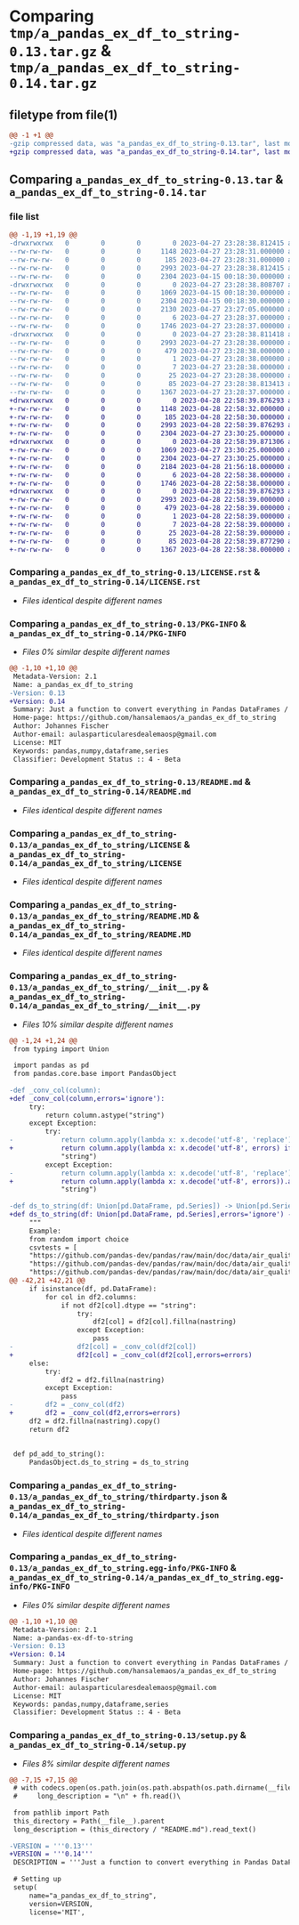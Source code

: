 # Comparing `tmp/a_pandas_ex_df_to_string-0.13.tar.gz` & `tmp/a_pandas_ex_df_to_string-0.14.tar.gz`

## filetype from file(1)

```diff
@@ -1 +1 @@
-gzip compressed data, was "a_pandas_ex_df_to_string-0.13.tar", last modified: Thu Apr 27 23:28:38 2023, max compression
+gzip compressed data, was "a_pandas_ex_df_to_string-0.14.tar", last modified: Fri Apr 28 22:58:39 2023, max compression
```

## Comparing `a_pandas_ex_df_to_string-0.13.tar` & `a_pandas_ex_df_to_string-0.14.tar`

### file list

```diff
@@ -1,19 +1,19 @@
-drwxrwxrwx   0        0        0        0 2023-04-27 23:28:38.812415 a_pandas_ex_df_to_string-0.13/
--rw-rw-rw-   0        0        0     1148 2023-04-27 23:28:31.000000 a_pandas_ex_df_to_string-0.13/LICENSE.rst
--rw-rw-rw-   0        0        0      185 2023-04-27 23:28:31.000000 a_pandas_ex_df_to_string-0.13/MANIFEST.in
--rw-rw-rw-   0        0        0     2993 2023-04-27 23:28:38.812415 a_pandas_ex_df_to_string-0.13/PKG-INFO
--rw-rw-rw-   0        0        0     2304 2023-04-15 00:18:30.000000 a_pandas_ex_df_to_string-0.13/README.md
-drwxrwxrwx   0        0        0        0 2023-04-27 23:28:38.808707 a_pandas_ex_df_to_string-0.13/a_pandas_ex_df_to_string/
--rw-rw-rw-   0        0        0     1069 2023-04-15 00:18:30.000000 a_pandas_ex_df_to_string-0.13/a_pandas_ex_df_to_string/LICENSE
--rw-rw-rw-   0        0        0     2304 2023-04-15 00:18:30.000000 a_pandas_ex_df_to_string-0.13/a_pandas_ex_df_to_string/README.MD
--rw-rw-rw-   0        0        0     2130 2023-04-27 23:27:05.000000 a_pandas_ex_df_to_string-0.13/a_pandas_ex_df_to_string/__init__.py
--rw-rw-rw-   0        0        0        6 2023-04-27 23:28:37.000000 a_pandas_ex_df_to_string-0.13/a_pandas_ex_df_to_string/requirements.txt
--rw-rw-rw-   0        0        0     1746 2023-04-27 23:28:37.000000 a_pandas_ex_df_to_string-0.13/a_pandas_ex_df_to_string/thirdparty.json
-drwxrwxrwx   0        0        0        0 2023-04-27 23:28:38.811418 a_pandas_ex_df_to_string-0.13/a_pandas_ex_df_to_string.egg-info/
--rw-rw-rw-   0        0        0     2993 2023-04-27 23:28:38.000000 a_pandas_ex_df_to_string-0.13/a_pandas_ex_df_to_string.egg-info/PKG-INFO
--rw-rw-rw-   0        0        0      479 2023-04-27 23:28:38.000000 a_pandas_ex_df_to_string-0.13/a_pandas_ex_df_to_string.egg-info/SOURCES.txt
--rw-rw-rw-   0        0        0        1 2023-04-27 23:28:38.000000 a_pandas_ex_df_to_string-0.13/a_pandas_ex_df_to_string.egg-info/dependency_links.txt
--rw-rw-rw-   0        0        0        7 2023-04-27 23:28:38.000000 a_pandas_ex_df_to_string-0.13/a_pandas_ex_df_to_string.egg-info/requires.txt
--rw-rw-rw-   0        0        0       25 2023-04-27 23:28:38.000000 a_pandas_ex_df_to_string-0.13/a_pandas_ex_df_to_string.egg-info/top_level.txt
--rw-rw-rw-   0        0        0       85 2023-04-27 23:28:38.813413 a_pandas_ex_df_to_string-0.13/setup.cfg
--rw-rw-rw-   0        0        0     1367 2023-04-27 23:28:37.000000 a_pandas_ex_df_to_string-0.13/setup.py
+drwxrwxrwx   0        0        0        0 2023-04-28 22:58:39.876293 a_pandas_ex_df_to_string-0.14/
+-rw-rw-rw-   0        0        0     1148 2023-04-28 22:58:32.000000 a_pandas_ex_df_to_string-0.14/LICENSE.rst
+-rw-rw-rw-   0        0        0      185 2023-04-28 22:58:30.000000 a_pandas_ex_df_to_string-0.14/MANIFEST.in
+-rw-rw-rw-   0        0        0     2993 2023-04-28 22:58:39.876293 a_pandas_ex_df_to_string-0.14/PKG-INFO
+-rw-rw-rw-   0        0        0     2304 2023-04-27 23:30:25.000000 a_pandas_ex_df_to_string-0.14/README.md
+drwxrwxrwx   0        0        0        0 2023-04-28 22:58:39.871306 a_pandas_ex_df_to_string-0.14/a_pandas_ex_df_to_string/
+-rw-rw-rw-   0        0        0     1069 2023-04-27 23:30:25.000000 a_pandas_ex_df_to_string-0.14/a_pandas_ex_df_to_string/LICENSE
+-rw-rw-rw-   0        0        0     2304 2023-04-27 23:30:25.000000 a_pandas_ex_df_to_string-0.14/a_pandas_ex_df_to_string/README.MD
+-rw-rw-rw-   0        0        0     2184 2023-04-28 21:56:18.000000 a_pandas_ex_df_to_string-0.14/a_pandas_ex_df_to_string/__init__.py
+-rw-rw-rw-   0        0        0        6 2023-04-28 22:58:38.000000 a_pandas_ex_df_to_string-0.14/a_pandas_ex_df_to_string/requirements.txt
+-rw-rw-rw-   0        0        0     1746 2023-04-28 22:58:38.000000 a_pandas_ex_df_to_string-0.14/a_pandas_ex_df_to_string/thirdparty.json
+drwxrwxrwx   0        0        0        0 2023-04-28 22:58:39.876293 a_pandas_ex_df_to_string-0.14/a_pandas_ex_df_to_string.egg-info/
+-rw-rw-rw-   0        0        0     2993 2023-04-28 22:58:39.000000 a_pandas_ex_df_to_string-0.14/a_pandas_ex_df_to_string.egg-info/PKG-INFO
+-rw-rw-rw-   0        0        0      479 2023-04-28 22:58:39.000000 a_pandas_ex_df_to_string-0.14/a_pandas_ex_df_to_string.egg-info/SOURCES.txt
+-rw-rw-rw-   0        0        0        1 2023-04-28 22:58:39.000000 a_pandas_ex_df_to_string-0.14/a_pandas_ex_df_to_string.egg-info/dependency_links.txt
+-rw-rw-rw-   0        0        0        7 2023-04-28 22:58:39.000000 a_pandas_ex_df_to_string-0.14/a_pandas_ex_df_to_string.egg-info/requires.txt
+-rw-rw-rw-   0        0        0       25 2023-04-28 22:58:39.000000 a_pandas_ex_df_to_string-0.14/a_pandas_ex_df_to_string.egg-info/top_level.txt
+-rw-rw-rw-   0        0        0       85 2023-04-28 22:58:39.877290 a_pandas_ex_df_to_string-0.14/setup.cfg
+-rw-rw-rw-   0        0        0     1367 2023-04-28 22:58:38.000000 a_pandas_ex_df_to_string-0.14/setup.py
```

### Comparing `a_pandas_ex_df_to_string-0.13/LICENSE.rst` & `a_pandas_ex_df_to_string-0.14/LICENSE.rst`

 * *Files identical despite different names*

### Comparing `a_pandas_ex_df_to_string-0.13/PKG-INFO` & `a_pandas_ex_df_to_string-0.14/PKG-INFO`

 * *Files 0% similar despite different names*

```diff
@@ -1,10 +1,10 @@
 Metadata-Version: 2.1
 Name: a_pandas_ex_df_to_string
-Version: 0.13
+Version: 0.14
 Summary: Just a function to convert everything in Pandas DataFrames / Series to string
 Home-page: https://github.com/hansalemaos/a_pandas_ex_df_to_string
 Author: Johannes Fischer
 Author-email: aulasparticularesdealemaosp@gmail.com
 License: MIT
 Keywords: pandas,numpy,dataframe,series
 Classifier: Development Status :: 4 - Beta
```

### Comparing `a_pandas_ex_df_to_string-0.13/README.md` & `a_pandas_ex_df_to_string-0.14/README.md`

 * *Files identical despite different names*

### Comparing `a_pandas_ex_df_to_string-0.13/a_pandas_ex_df_to_string/LICENSE` & `a_pandas_ex_df_to_string-0.14/a_pandas_ex_df_to_string/LICENSE`

 * *Files identical despite different names*

### Comparing `a_pandas_ex_df_to_string-0.13/a_pandas_ex_df_to_string/README.MD` & `a_pandas_ex_df_to_string-0.14/a_pandas_ex_df_to_string/README.MD`

 * *Files identical despite different names*

### Comparing `a_pandas_ex_df_to_string-0.13/a_pandas_ex_df_to_string/__init__.py` & `a_pandas_ex_df_to_string-0.14/a_pandas_ex_df_to_string/__init__.py`

 * *Files 10% similar despite different names*

```diff
@@ -1,24 +1,24 @@
 from typing import Union
 
 import pandas as pd
 from pandas.core.base import PandasObject
 
-def _conv_col(column):
+def _conv_col(column,errors='ignore'):
     try:
         return column.astype("string")
     except Exception:
         try:
-            return column.apply(lambda x: x.decode('utf-8', 'replace') if not isinstance(x, str) else str(x)).astype(
+            return column.apply(lambda x: x.decode('utf-8', errors) if not isinstance(x, str) else str(x)).astype(
             "string")
         except Exception:
-            return column.apply(lambda x: x.decode('utf-8', 'replace')).astype(
+            return column.apply(lambda x: x.decode('utf-8', errors)).astype(
             "string")
 
-def ds_to_string(df: Union[pd.DataFrame, pd.Series]) -> Union[pd.Series, pd.DataFrame]:
+def ds_to_string(df: Union[pd.DataFrame, pd.Series],errors='ignore') -> Union[pd.Series, pd.DataFrame]:
     """
     Example:
     from random import choice
     csvtests = [
     "https://github.com/pandas-dev/pandas/raw/main/doc/data/air_quality_long.csv",
     "https://github.com/pandas-dev/pandas/raw/main/doc/data/air_quality_no2.csv",
     "https://github.com/pandas-dev/pandas/raw/main/doc/data/air_quality_no2_long.csv",
@@ -42,21 +42,21 @@
     if isinstance(df, pd.DataFrame):
         for col in df2.columns:
             if not df2[col].dtype == "string":
                 try:
                     df2[col] = df2[col].fillna(nastring)
                 except Exception:
                     pass
-                df2[col] = _conv_col(df2[col])
+                df2[col] = _conv_col(df2[col],errors=errors)
     else:
         try:
             df2 = df2.fillna(nastring)
         except Exception:
             pass
-        df2 = _conv_col(df2)
+        df2 = _conv_col(df2,errors=errors)
     df2 = df2.fillna(nastring).copy()
     return df2
 
 
 def pd_add_to_string():
     PandasObject.ds_to_string = ds_to_string
```

### Comparing `a_pandas_ex_df_to_string-0.13/a_pandas_ex_df_to_string/thirdparty.json` & `a_pandas_ex_df_to_string-0.14/a_pandas_ex_df_to_string/thirdparty.json`

 * *Files identical despite different names*

### Comparing `a_pandas_ex_df_to_string-0.13/a_pandas_ex_df_to_string.egg-info/PKG-INFO` & `a_pandas_ex_df_to_string-0.14/a_pandas_ex_df_to_string.egg-info/PKG-INFO`

 * *Files 0% similar despite different names*

```diff
@@ -1,10 +1,10 @@
 Metadata-Version: 2.1
 Name: a-pandas-ex-df-to-string
-Version: 0.13
+Version: 0.14
 Summary: Just a function to convert everything in Pandas DataFrames / Series to string
 Home-page: https://github.com/hansalemaos/a_pandas_ex_df_to_string
 Author: Johannes Fischer
 Author-email: aulasparticularesdealemaosp@gmail.com
 License: MIT
 Keywords: pandas,numpy,dataframe,series
 Classifier: Development Status :: 4 - Beta
```

### Comparing `a_pandas_ex_df_to_string-0.13/setup.py` & `a_pandas_ex_df_to_string-0.14/setup.py`

 * *Files 8% similar despite different names*

```diff
@@ -7,15 +7,15 @@
 # with codecs.open(os.path.join(os.path.abspath(os.path.dirname(__file__)),'README.md'), encoding="utf-8") as fh:
 #     long_description = "\n" + fh.read()\
 
 from pathlib import Path
 this_directory = Path(__file__).parent
 long_description = (this_directory / "README.md").read_text()
 
-VERSION = '''0.13'''
+VERSION = '''0.14'''
 DESCRIPTION = '''Just a function to convert everything in Pandas DataFrames / Series to string'''
 
 # Setting up
 setup(
     name="a_pandas_ex_df_to_string",
     version=VERSION,
     license='MIT',
```

